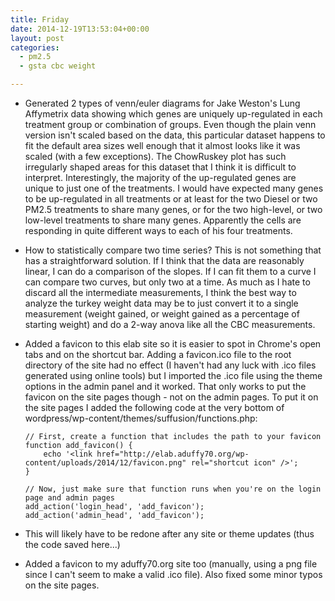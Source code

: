 ```yaml
---
title: Friday
date: 2014-12-19T13:53:04+00:00
layout: post
categories:
  - pm2.5
  - gsta cbc weight

---
```

  * Generated 2 types of venn/euler diagrams for Jake Weston's Lung Affymetrix data showing which genes are uniquely up-regulated in each treatment group or combination of groups. Even though the plain venn version isn't scaled based on the data, this particular dataset happens to fit the default area sizes well enough that it almost looks like it was scaled (with a few exceptions). The ChowRuskey plot has such irregularly shaped areas for this dataset that I think it is difficult to interpret. Interestingly, the majority of the up-regulated genes are unique to just one of the treatments. I would have expected many genes to be up-regulated in all treatments or at least for the two Diesel or two PM2.5 treatments to share many genes, or for the two high-level, or two low-level treatments to share many genes. Apparently the cells are responding in quite different ways to each of his four treatments.
  * How to statistically compare two time series? This is not something that has a straightforward solution. If I think that the data are reasonably linear, I can do a comparison of the slopes. If I can fit them to a curve I can compare two curves, but only two at a time. As much as I hate to discard all the intermediate measurements, I think the best way to analyze the turkey weight data may be to just convert it to a single measurement (weight gained, or weight gained as a percentage of starting weight) and do a 2-way anova like all the CBC measurements.
  * Added a favicon to this elab site so it is easier to spot in Chrome's open tabs and on the shortcut bar. Adding a favicon.ico file to the root directory of the site had no effect (I haven't had any luck with .ico files generated using online tools) but I imported the .ico file using the theme options in the admin panel and it worked. That only works to put the favicon on the site pages though - not on the admin pages. To put it on the site pages I added the following code at the very bottom of wordpress/wp-content/themes/suffusion/functions.php:
    ~~~
    // First, create a function that includes the path to your favicon
    function add_favicon() {
        echo '<link href="http://elab.aduffy70.org/wp-content/uploads/2014/12/favicon.png" rel="shortcut icon" />';
    }

    // Now, just make sure that function runs when you're on the login page and admin pages
    add_action('login_head', 'add_favicon');
    add_action('admin_head', 'add_favicon');
    ~~~

  * This will likely have to be redone after any site or theme updates (thus the code saved here...)
  * Added a favicon to my aduffy70.org site too (manually, using a png file since I can't seem to make a valid .ico file). Also fixed some minor typos on the site pages.
